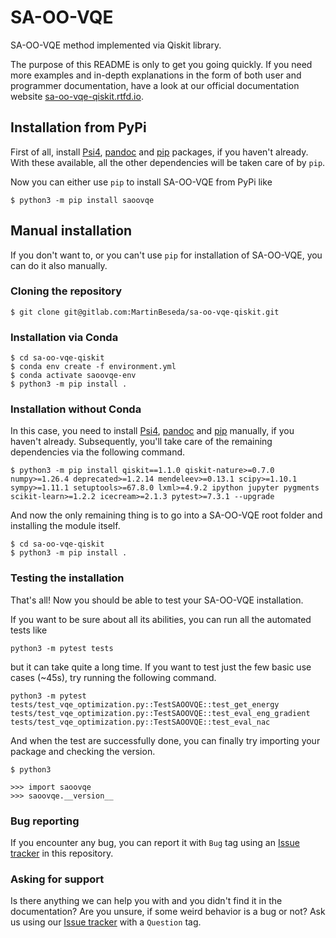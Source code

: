 # SA-OO-VQE

SA-OO-VQE method implemented via Qiskit library.

The purpose of this README is only to get you going quickly. If you need more examples and in-depth explanations in the form of both user and programmer documentation, have a look at our official documentation 
website [sa-oo-vqe-qiskit.rtfd.io](https://sa-oo-vqe-qiskit.rtfd.io).

## Installation from PyPi
First of all, install [Psi4](https://psicode.org/installs/), [pandoc](https://pandoc.org/installing.html) and 
[pip](https://pypi.org/project/pip/) packages, if you haven't already. With these available, all the other 
dependencies will be taken care of by `pip`.

Now you can either use `pip` to install SA-OO-VQE from PyPi like 
```
$ python3 -m pip install saoovqe
```

## Manual installation
If you don't want to, or you can't use `pip` for installation of SA-OO-VQE, you can do it also manually.

### Cloning the repository
```
$ git clone git@gitlab.com:MartinBeseda/sa-oo-vqe-qiskit.git
```

### Installation via Conda
```
$ cd sa-oo-vqe-qiskit
$ conda env create -f environment.yml
$ conda activate saoovqe-env
$ python3 -m pip install .
```

### Installation without Conda
In this case, you need to install [Psi4](https://psicode.org/installs/), [pandoc](https://pandoc.org/installing.html) and [pip](https://pypi.org/project/pip/) manually, if you haven't already. 
Subsequently, you'll take care of the remaining dependencies via the following command.

```
$ python3 -m pip install qiskit==1.1.0 qiskit-nature>=0.7.0 numpy>=1.26.4 deprecated>=1.2.14 mendeleev>=0.13.1 scipy>=1.10.1 sympy>=1.11.1 setuptools>=67.8.0 lxml>=4.9.2 ipython jupyter pygments scikit-learn>=1.2.2 icecream>=2.1.3 pytest>=7.3.1 --upgrade
```

And now the only remaining thing is to go into a SA-OO-VQE root folder and installing the module itself.
```
$ cd sa-oo-vqe-qiskit
$ python3 -m pip install .
```

### Testing the installation
That's all! Now you should be able to test your SA-OO-VQE installation.


If you want to be sure about all its abilities, you can run all the automated tests like 
```
python3 -m pytest tests
```
but it can take quite a long time. If you want to test just the few basic use cases (~45s), try running the following command.
```
python3 -m pytest tests/test_vqe_optimization.py::TestSAOOVQE::test_get_energy tests/test_vqe_optimization.py::TestSAOOVQE::test_eval_eng_gradient tests/test_vqe_optimization.py::TestSAOOVQE::test_eval_nac
```

And when the test are successfully done, you can finally try importing your package and checking the version.

```
$ python3

>>> import saoovqe
>>> saoovqe.__version__
```

### Bug reporting
If you encounter any bug, you can report it with `Bug` tag using an [Issue tracker](https://gitlab.com/MartinBeseda/sa-oo-vqe-qiskit/-/issues) in this repository.

### Asking for support
Is there anything we can help you with and you didn't find it in the documentation? Are you unsure, if some weird behavior is a bug or not? Ask us using our [Issue tracker](https://gitlab.com/MartinBeseda/sa-oo-vqe-qiskit/-/issues) with a `Question` tag.
